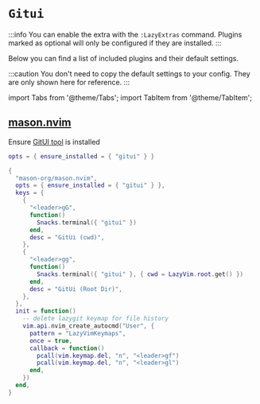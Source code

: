 # `Gitui`

<!-- plugins:start -->

:::info
You can enable the extra with the `:LazyExtras` command.
Plugins marked as optional will only be configured if they are installed.
:::

Below you can find a list of included plugins and their default settings.

:::caution
You don't need to copy the default settings to your config.
They are only shown here for reference.
:::

import Tabs from '@theme/Tabs';
import TabItem from '@theme/TabItem';

## [mason.nvim](https://github.com/mason-org/mason.nvim)

 Ensure [GitUI tool](https://github.com/gitui-org/gitui) is installed


<Tabs>

<TabItem value="opts" label="Options">

```lua
opts = { ensure_installed = { "gitui" } }
```

</TabItem>


<TabItem value="code" label="Full Spec">

```lua
{
  "mason-org/mason.nvim",
  opts = { ensure_installed = { "gitui" } },
  keys = {
    {
      "<leader>gG",
      function()
        Snacks.terminal({ "gitui" })
      end,
      desc = "GitUi (cwd)",
    },
    {
      "<leader>gg",
      function()
        Snacks.terminal({ "gitui" }, { cwd = LazyVim.root.get() })
      end,
      desc = "GitUi (Root Dir)",
    },
  },
  init = function()
    -- delete lazygit keymap for file history
    vim.api.nvim_create_autocmd("User", {
      pattern = "LazyVimKeymaps",
      once = true,
      callback = function()
        pcall(vim.keymap.del, "n", "<leader>gf")
        pcall(vim.keymap.del, "n", "<leader>gl")
      end,
    })
  end,
}
```

</TabItem>

</Tabs>

<!-- plugins:end -->
